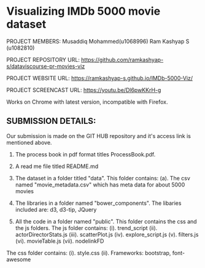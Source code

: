 # Visualizing IMDb 5000 movie dataset

PROJECT MEMBERS: Musaddiq Mohammed(u1068996) Ram Kashyap S (u1082810)

PROJECT REPOSITORY URL: https://github.com/ramkashyap-s/dataviscourse-pr-movies-viz

PROJECT WEBSITE URL: https://ramkashyap-s.github.io/IMDb-5000-Viz/

PROJECT SCREENCAST URL: https://youtu.be/Dl6pwKKrH-g

Works on Chrome with latest version, incompatible with Firefox.

## SUBMISSION DETAILS: 

Our submission is made on the GIT HUB repository and it's access link is mentioned above.

1. The process book in pdf format titles ProcessBook.pdf.

2. A read me file titled README.md

3. The dataset in a folder titled "data". This folder contains:
(a). The csv named "movie_metadata.csv" which has meta data for about 5000 movies

4. The libraries in a folder named "bower_components". The libaries included are: d3, d3-tip, JQuery

5. All the code in a folder named "public". This folder contains the css and the js folders.
The js folder contains:
(i). trend_script
(ii). actorDirectorStats.js
(iii). scatterPlot.js
(iv). explore_script.js
(v). filters.js
(vi). movieTable.js
(vii). nodelinkFD

The css folder contains:
(i). style.css
(ii). Frameworks: bootstrap, font-awesome
